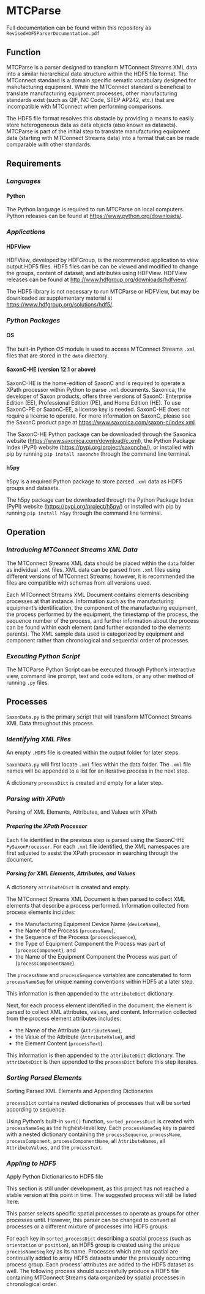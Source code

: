 # **MTCParse**

Full documentation can be found within this repository as `RevisedHDF5ParserDocumentation.pdf`

## **Function**

MTCParse is a parser designed to transform MTConnect Streams XML data into a similar hierarchical data structure within the HDF5 file format. The MTConnect standard is a domain specific sematic vocabulary designed for manufacturing equipment. While the MTConnect standard is beneficial to translate manufacturing equipment processes, other manufacturing standards exist (such as QIF, NC Code, STEP AP242, etc.) that are incompatible with MTConnect when performing comparisons.

The HDF5 file format resolves this obstacle by providing a means to easily store heterogeneous data as data objects (also known as datasets). MTCParse is part of the initial step to translate manufacturing equipment data (starting with MTConnect Streams data) into a format that can be made comparable with other standards.

## **Requirements**
### **_Languages_**
#### **Python**

The Python language is required to run MTCParse on local computers. Python releases can be found at <https://www.python.org/downloads/>.

### **_Applications_**
#### **HDFView**

HDFView, developed by HDFGroup, is the recommended application to view output HDF5 files. HDF5 files can be can be viewed and modified to change the groups, content of dataset, and attributes using HDFView. HDFView releases can be found at <http://www.hdfgroup.org/downloads/hdfview/>.

The HDF5 library is not necessary to run MTCParse or HDFView, but may be downloaded as supplementary material at <https://www.hdfgroup.org/solutions/hdf5/>.

### **_Python Packages_**
#### **OS**

The built-in Python _OS_ module is used to access MTConnect Streams `.xml` files that are stored in the `data` directory.

#### **SaxonC-HE (version 12.1 or above)**

SaxonC-HE is the home-edition of SaxonC and is required to operate a XPath processor within Python to parse `.xml` documents. Saxonica, the developer of Saxon products, offers three versions of SaxonC: Enterprise Edition (EE), Professional Edition (PE), and Home Edition (HE). To use SaxonC-PE or SaxonC-EE, a license key is needed. SaxonC-HE does not require a license to operate. For more information on SaxonC, please see the SaxonC product page at <https://www.saxonica.com/saxon-c/index.xml>.

The SaxonC-HE Python package can be downloaded through the Saxonica website (<https://www.saxonica.com/download/c.xml>), the Python Package Index (PyPI) website (<https://pypi.org/project/saxonche/>), or installed with pip by running `pip install saxonche` through the command line terminal.

#### **h5py**

h5py is a required Python package to store parsed `.xml` data as HDF5 groups and datasets.

The h5py package can be downloaded through the Python Package Index (PyPI) website (<https://pypi.org/project/h5py/>) or installed with pip by running `pip install h5py` through the command line terminal.

## **Operation**
### **_Introducing MTConnect Streams XML Data_**

The MTConnect Streams XML data should be placed within the `data` folder as individual `.xml` files. XML data can be parsed from `.xml` files using different versions of MTConnect Streams; however, it is recommended the files are compatible with schemas from all versions used.

Each MTConnect Streams XML Document contains elements describing processes at that instance. Information such as the manufacturing equipment’s identification, the component of the manufacturing equipment, the process performed by the equipment, the timestamp of the process, the sequence number of the process, and further information about the process can be found within each element (and further expanded to the elements parents). The XML sample data used is categorized by equipment and component rather than chronological and sequential order of processes.

### **_Executing Python Script_**

The MTCParse Python Script can be executed through Python’s interactive view, command line prompt, text and code editors, or any other method of running `.py` files.

## **Processes**

`SaxonData.py` is the primary script that will transform MTConnect Streams XML Data throughout this process.

### **_Identifying XML Files_**

An empty `.HDF5` file is created within the output folder for later steps.

`SaxonData.py` will first locate `.xml` files within the data folder. The `.xml` file names will be appended to a list for an iterative process in the next step.

A dictionary `processDict` is created and empty for a later step.

### **_Parsing with XPath_**
Parsing of XML Elements, Attributes, and Values with XPath
#### **_Preparing the XPath Processor_**

Each file identified in the previous step is parsed using the SaxonC-HE `PySaxonProcessor`. For each `.xml` file identified, the XML namespaces are first adjusted to assist the XPath processor in searching through the document.

#### **_Parsing for XML Elements, Attributes, and Values_**

A dictionary `attributeDict` is created and empty.

The MTConnect Streams XML Document is then parsed to collect XML elements that describe a process performed. Information collected from process elements includes:

- the Manufacturing Equipment Device Name (`deviceName`),
- the Name of the Process (`processName`),
- the Sequence of the Process (`processSequence`),
- the Type of Equipment Component the Process was part of (`processComponent`), and
- the Name of the Equipment Component the Process was part of (`processComponentName`).

The `processName` and `processSequence` variables are concatenated to form `processNameSeq` for unique naming conventions within HDF5 at a later step.

This information is then appended to the `attributeDict` dictionary.

Next, for each process element identified in the document, the element is parsed to collect XML attributes, values, and content. Information collected from the process element attributes includes:

- the Name of the Attribute (`AttributeName`),
- the Value of the Attribute (`AttributeValue`), and
- the Element Content (`processText`).

This information is then appended to the `attributeDict` dictionary. The `attributeDict` is then appended to the `processDict` before this step iterates.

### **_Sorting Parsed Elements_**
Sorting Parsed XML Elements and Appending Dictionaries

`processDict` contains nested dictionaries of processes that will be sorted according to sequence.

Using Python’s built-in `sort()` function, `sorted_processDict` is created with `processNameSeq` as the highest-level key. Each `processNameSeq` key is paired with a nested dictionary containing the `processSequence`, `processName`, `processComponent`, `processComponentName`, all `AttributeNames`, all `AttributeValues`, and the `processText`.

### **_Appling to HDF5_**
Apply Python Dictionaries to HDF5 file

This section is still under development, as this project has not reached a stable version at this point in time. The suggested process will still be listed here.

This parser selects specific spatial processes to operate as groups for other processes until. However, this parser can be changed to convert all processes or a different mixture of processes into HDF5 groups.

For each key in `sorted_processDict` describing a spatial process (such as `orientation` or `position`), an HDF5 group is created using the unique `processNameSeq` key as its name. Processes which are not spatial are continually added to array HDF5 datasets under the previously occurring process group. Each process’ attributes are added to the HDF5 dataset as well. The following process should successfully produce a HDF5 file containing MTConnect Streams data organized by spatial processes in chronological order.
